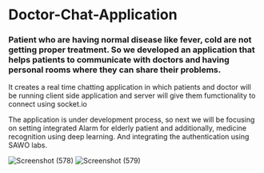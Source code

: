 # Doctor-Chat-Application

### Patient who are having normal disease like fever, cold are not getting proper treatment. So we developed an application that helps patients to communicate with doctors and having personal rooms where they can share their problems.


It creates a real time chatting application in which patients and doctor will be running client side application and server will give them fumctionality to connect using socket.io


The application is under development process, so next we will be focusing on setting integrated Alarm for elderly patient and additionally, medicine recognition using deep learning. And integrating the authentication using SAWO labs.


![Screenshot (578)](https://user-images.githubusercontent.com/43649759/138582821-36395968-f72c-41b0-9a54-bbd95f833c04.png)
![Screenshot (579)](https://user-images.githubusercontent.com/43649759/138582823-ce9aadb3-6a65-4b7e-8a86-99fb5e1fa001.png)

